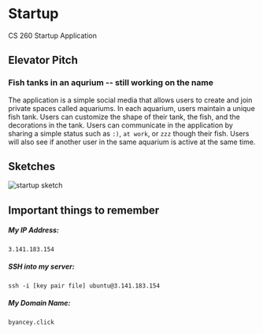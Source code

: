 # Startup
CS 260 Startup Application

## Elevator Pitch

### Fish tanks in an aqurium -- still working on the name
The application is a simple social media that allows users to create and join private spaces called aquariums. In each aquarium, users maintain a unique fish tank. Users can customize the shape of their tank, the fish, and the decorations in the tank. Users can communicate in the application by sharing a simple status such as `:)`, `at work`, or `zzz` though their fish. Users will also see if another user in the same aquarium is active at the same time.

## Sketches
![startup sketch](images/startup_sketch.jpeg)


## Important things to remember
##### My IP Address:  
```
3.141.183.154
```
##### SSH into my server:
```
ssh -i [key pair file] ubuntu@3.141.183.154
```
##### My Domain Name:
```
byancey.click
```